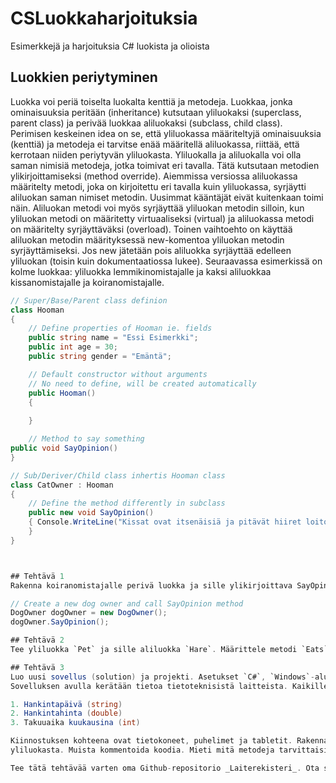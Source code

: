 # CSLuokkaharjoituksia
Esimerkkejä ja harjoituksia C# luokista ja olioista

## Luokkien periytyminen
Luokka voi periä toiselta luokalta kenttiä ja metodeja. Luokkaa, jonka ominaisuuksia peritään (inheritance) kutsutaan yliluokaksi (superclass, parent class) ja perivää luokkaa aliluokaksi (subclass, child class). Perimisen keskeinen idea on se, että yliluokassa määriteltyjä ominaisuuksia (kenttiä) ja metodeja ei tarvitse enää määritellä aliluokassa, riittää, että kerrotaan niiden periytyvän yliluokasta. Yliluokalla ja aliluokalla voi olla saman nimisiä metodeja, jotka toimivat eri tavalla. Tätä kutsutaan metodien ylikirjoittamiseksi (method override). Aiemmissa versiossa aliluokassa määritelty metodi, joka on kirjoitettu eri tavalla kuin yliluokassa, syrjäytti aliluokan saman nimiset metodin. Uusimmat kääntäjät eivät kuitenkaan toimi näin. Aliluokan metodi voi myös syrjäyttää yliluokan metodin silloin, kun yliluokan metodi on määritetty virtuaaliseksi (virtual) ja aliluokassa metodi on määritelty syrjäyttäväksi (overload). Toinen vaihtoehto on käyttää aliluokan metodin määrityksessä new-komentoa yliluokan metodin syrjäyttämiseksi. Jos new jätetään pois aliluokka syrjäyttää edelleen yliluokan (toisin kuin dokumentaatiossa lukee). Seuraavassa esimerkissä on kolme luokkaa: yliluokka lemmikinomistajalle ja kaksi aliluokkaa kissanomistajalle ja koiranomistajalle.

```csharp
// Super/Base/Parent class definion
class Hooman
{
    // Define properties of Hooman ie. fields
    public string name = "Essi Esimerkki";
    public int age = 30;
    public string gender = "Emäntä";

    // Default constructor without arguments
    // No need to define, will be created automatically
    public Hooman()
    {
   
    }

    // Method to say something
public void SayOpinion()
}

// Sub/Deriver/Child class inhertis Hooman class
class CatOwner : Hooman
{
    // Define the method differently in subclass
    public new void SayOpinion()
    { Console.WriteLine("Kissat ovat itsenäisiä ja pitävät hiiret loitolla");
    }
}



## Tehtävä 1
Rakenna koiranomistajalle perivä luokka ja sille ylikirjoittava SayOpinion-metodi

// Create a new dog owner and call SayOpinion method
DogOwner dogOwner = new DogOwner();
dogOwner.SayOpinion();

## Tehtävä 2
Tee yliluokka `Pet` ja sille aliluokka `Hare`. Määrittele metodi `Eats`, joka tulostaa ruudulle eläimen ruokavalion. `Pet` -luokassa tyyliin "Syö ruokaa" ja aliluokassa "Syö porkkanoita". Käytä perinteistä määrittelyä virtuaaliseksi metodiksi ja ylikirjoitettavaksi metodiksi.

## Tehtävä 3
Luo uusi sovellus (solution) ja projekti. Asetukset `C#`, `Windows`-alustalle ja `Console`-sovellustyypiksi.
Sovelluksen avulla kerätään tietoa tietoteknisistä laitteista. Kaikille laitteille yhteisiä ominaisuuksia ovat:

1. Hankintapäivä (string)
2. Hankintahinta (double)
3. Takuuaika kuukausina (int)

Kiinnostuksen kohteena ovat tietokoneet, puhelimet ja tabletit. Rakenna näille luokkamääräykset ja periytä yhteiset ominaisuudet
yliluokasta. Muista kommentoida koodia. Mieti mitä metodeja tarvittaisiin esim. jäljellä olevan takuuajan selvittämiseksi. Mieti mitä eroja tietokoneella ja muilla laitetyypeillä on. Tee tietokoneille, puhelimille ja tableteille omat luokat ja mieti, mitä kenttiä aliluokissa pitäisi olla.

Tee tätä tehtävää varten oma Github-repositorio _Laiterekisteri_. Ota se käyttöön Visual Studiossa, jotta voit versioida kirjoittamaasi

